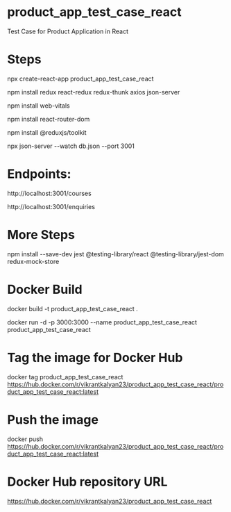 # product_app_test_case_react 

Test Case for Product Application in React

# Steps

npx create-react-app product_app_test_case_react

npm install redux react-redux redux-thunk axios json-server

npm install web-vitals

npm install react-router-dom

npm install @reduxjs/toolkit

npx json-server --watch db.json --port 3001

# Endpoints:

http://localhost:3001/courses

http://localhost:3001/enquiries

# More Steps

npm install --save-dev jest @testing-library/react @testing-library/jest-dom redux-mock-store

# Docker Build

docker build -t product_app_test_case_react .

docker run -d -p 3000:3000 --name product_app_test_case_react product_app_test_case_react

# Tag the image for Docker Hub

docker tag product_app_test_case_react https://hub.docker.com/r/vikrantkalyan23/product_app_test_case_react/product_app_test_case_react:latest

# Push the image

docker push https://hub.docker.com/r/vikrantkalyan23/product_app_test_case_react/product_app_test_case_react:latest

# Docker Hub repository URL

https://hub.docker.com/r/vikrantkalyan23/product_app_test_case_react





